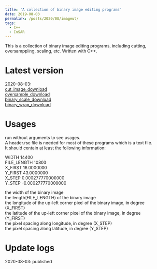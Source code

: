 ```yaml
---
title: 'A collection of binary image editing programs'
date: 2019-08-03
permalink: /posts/2020/08/imageut/
tags:
  - C++
  - InSAR
---
```


This is a collection of binary image editing programs, including cutting, oversamppling, scaling, etc. Written with C++.  

Latest version
======
2020-08-03:  
[cut_image_download](https://newcastle-my.sharepoint.com/:u:/g/personal/nyc40_newcastle_ac_uk/EfSBg52wfItJv5SvJcGmL6IB1enSLMz4bdVWyDMvTvkw-Q?e=BzygbX)   
[oversample_download](https://newcastle-my.sharepoint.com/:u:/g/personal/nyc40_newcastle_ac_uk/EZ3J7hFYndlBlN7laF67f-gBbKGnJSsk9nEXktXuYI72CQ?e=rudMnn)  
[binary_scale_download](https://newcastle-my.sharepoint.com/:u:/g/personal/nyc40_newcastle_ac_uk/EQ850CPiPNlBoWwQYHbL3CsB08FoYj14zgVMqlTOQ3Ge1Q?e=ZiIOhE)  
[binary_wrap_download](https://newcastle-my.sharepoint.com/:u:/g/personal/nyc40_newcastle_ac_uk/EXCHyScXaWRAmalZlKUCWPQBRCgD3c3yA-j1-8AuEgIg3Q?e=U4efBm)  

Usages
======
run without arguments to see usages.  
A header.rsc file is needed for most of these programs which is a text file.  
It should contain at least the following information: 
 
WIDTH   14400  
FILE_LENGTH   10800  
X_FIRST           18.0000000  
Y_FIRST           43.0000000  
X_STEP             0.000277770000000  
Y_STEP            -0.000277770000000  
  
the width of the binary image  
the length(FILE_LENGTH) of the binary image  
the longitude of the up-left corner pixel of the binary image, in degree (X_FIRST)  
the latitude of the up-left corner pixel of the binary image, in degree (Y_FIRST)  
the pixel spacing along longitude, in degree (X_STEP)  
the pixel spacing along latitude, in degree (Y_STEP)  



Update logs
======
2020-08-03: published  
